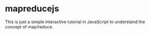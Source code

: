 # mapreducejs

This is just a simple interactive tutorial in JavaScript to understand the concept of map/reduce.
